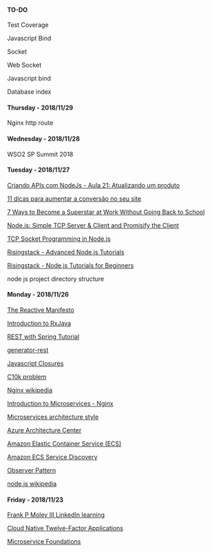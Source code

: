 #### TO-DO
Test Coverage

Javascript Bind

Socket

Web Socket

Javascript bind

Database index

#### Thursday - 2018/11/29

Nginx http route

#### Wednesday - 2018/11/28

WSO2 SP Summit 2018

#### Tuesday - 2018/11/27

[Criando APIs com NodeJs - Aula 21: Atualizando um produto](https://www.youtube.com/watch?v=UR0G1v6EiOc&index=21&list=PLHlHvK2lnJndvvycjBqQAbgEDqXxKLoqn)

[11 dicas para aumentar a conversão no seu site](https://www.hostgator.com.br/blog/dicas-para-aumentar-a-conversao-no-site/)

[7 Ways to Become a Superstar at Work Without Going Back to School](https://www.scienceofpeople.com/alternatives-to-college/)

[Node.js: Simple TCP Server & Client and Promisify the Client](https://techbrij.com/node-js-tcp-server-client-promisify)

[TCP Socket Programming in Node.js](https://www.hacksparrow.com/tcp-socket-programming-in-node-js.html)

[Risingstack - Advanced Node.js Tutorials](https://blog.risingstack.com/tag/advanced-node-js-tutorials/)

[Risingstack - Node.js Tutorials for Beginners](https://blog.risingstack.com/tag/node-js-tutorials-for-beginners/)

node js project directory structure

#### Monday - 2018/11/26

[The Reactive Manifesto](https://www.reactivemanifesto.org/)

[Introduction to RxJava](https://www.baeldung.com/rx-java)

[REST with Spring Tutorial](https://www.baeldung.com/rest-with-spring-series)

[generator-rest](https://www.npmjs.com/package/generator-rest)

[Javascript Closures](https://developer.mozilla.org/pt-BR/docs/Web/JavaScript/Guide/Closures)

[C10k problem](https://en.wikipedia.org/wiki/C10k_problem)

[Nginx wikipedia](https://en.wikipedia.org/wiki/Nginx/)

[Introduction to Microservices - Nginx](https://www.nginx.com/blog/introduction-to-microservices/)

[Microservices architecture style](https://docs.microsoft.com/en-us/azure/architecture/guide/architecture-styles/microservices)

[Azure Architecture Center](https://docs.microsoft.com/en-us/azure/architecture/)

[Amazon Elastic Container Service (ECS)](https://aws.amazon.com/ecs/?nc1=f_ls)

[Amazon ECS Service Discovery](https://aws.amazon.com/pt/blogs/aws/amazon-ecs-service-discovery/)

[Observer Pattern](https://en.wikipedia.org/wiki/Observer_pattern)

[node.js wikipedia](https://en.wikipedia.org/wiki/Node.js)

#### Friday - 2018/11/23


[Frank P Moley III LinkedIn learning](https://www.linkedin.com/learning/instructors/frank-p-moley-iii)

[Cloud Native Twelve-Factor Applications](https://www.linkedin.com/learning/cloud-native-twelve-factor-applications/)

[Microservice Foundations](https://www.linkedin.com/learning/microservices-foundations/)

